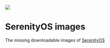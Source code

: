 ![](https://serenityos.org/banner2.png)

# SerenityOS images

The missing downloadable images of [SerenityOS](https://serenityos.org/)

